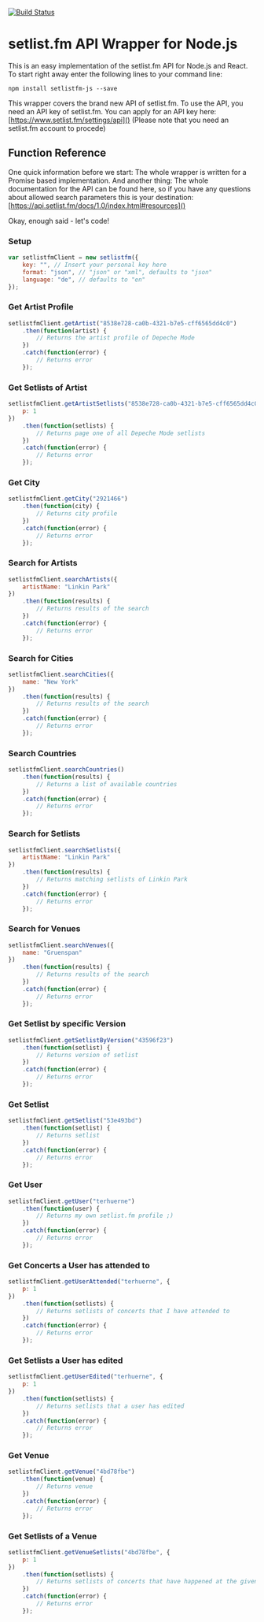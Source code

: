 [![Build Status](https://travis-ci.org/terhuerne/setlistfm-js.svg?branch=master)](https://travis-ci.org/terhuerne/setlistfm-js)

# setlist.fm API Wrapper for Node.js

This is an easy implementation of the setlist.fm API for Node.js and React. To start right away enter the following lines to your command line:

```
npm install setlistfm-js --save
```

This wrapper covers the brand new API of setlist.fm. To use the API, you need an API key of setlist.fm. You can apply for an API key here: [https://www.setlist.fm/settings/api]() (Please note that you need an setlist.fm account to procede)

## Function Reference
One quick information before we start: The whole wrapper is written for a Promise based implementation. And another thing: The whole documentation for the API can be found here, so if you have any questions about allowed search parameters this is your destination:
[https://api.setlist.fm/docs/1.0/index.html#resources]()

Okay, enough said - let's code!

### Setup
```javascript
var setlistfmClient = new setlistfm({
	key: "", // Insert your personal key here
	format: "json", // "json" or "xml", defaults to "json"
	language: "de", // defaults to "en"
});
```

### Get Artist Profile
```javascript
setlistfmClient.getArtist("8538e728-ca0b-4321-b7e5-cff6565dd4c0")
	.then(function(artist) {
		// Returns the artist profile of Depeche Mode
	})
	.catch(function(error) {
		// Returns error
	});
```

### Get Setlists of Artist
```javascript
setlistfmClient.getArtistSetlists("8538e728-ca0b-4321-b7e5-cff6565dd4c0", {
	p: 1
})
	.then(function(setlists) {
		// Returns page one of all Depeche Mode setlists
	})
	.catch(function(error) {
		// Returns error
	});
```

### Get City
```javascript
setlistfmClient.getCity("2921466")
	.then(function(city) {
		// Returns city profile
	})
	.catch(function(error) {
		// Returns error
	});
```

### Search for Artists
```javascript
setlistfmClient.searchArtists({
	artistName: "Linkin Park"
})
	.then(function(results) {
		// Returns results of the search
	})
	.catch(function(error) {
		// Returns error
	});
```

### Search for Cities
```javascript
setlistfmClient.searchCities({
	name: "New York"
})
	.then(function(results) {
		// Returns results of the search
	})
	.catch(function(error) {
		// Returns error
	});
```

### Search Countries
```javascript
setlistfmClient.searchCountries()
	.then(function(results) {
		// Returns a list of available countries
	})
	.catch(function(error) {
		// Returns error
	});
```

### Search for Setlists
```javascript
setlistfmClient.searchSetlists({
	artistName: "Linkin Park"
})
	.then(function(results) {
		// Returns matching setlists of Linkin Park
	})
	.catch(function(error) {
		// Returns error
	});
```

### Search for Venues
```javascript
setlistfmClient.searchVenues({
	name: "Gruenspan"
})
	.then(function(results) {
		// Returns results of the search
	})
	.catch(function(error) {
		// Returns error
	});
```

### Get Setlist by specific Version
```javascript
setlistfmClient.getSetlistByVersion("43596f23")
	.then(function(setlist) {
		// Returns version of setlist
	})
	.catch(function(error) {
		// Returns error
	});
```

### Get Setlist
```javascript
setlistfmClient.getSetlist("53e493bd")
	.then(function(setlist) {
		// Returns setlist
	})
	.catch(function(error) {
		// Returns error
	});
```

### Get User
```javascript
setlistfmClient.getUser("terhuerne")
	.then(function(user) {
		// Returns my own setlist.fm profile ;)
	})
	.catch(function(error) {
		// Returns error
	});
```

### Get Concerts a User has attended to
```javascript
setlistfmClient.getUserAttended("terhuerne", {
	p: 1
})
	.then(function(setlists) {
		// Returns setlists of concerts that I have attended to
	})
	.catch(function(error) {
		// Returns error
	});
```

### Get Setlists a User has edited
```javascript
setlistfmClient.getUserEdited("terhuerne", {
	p: 1
})
	.then(function(setlists) {
		// Returns setlists that a user has edited	
	})
	.catch(function(error) {
		// Returns error
	});
```

### Get Venue
```javascript
setlistfmClient.getVenue("4bd78fbe")
	.then(function(venue) {
		// Returns venue
	})
	.catch(function(error) {
		// Returns error
	});
```

### Get Setlists of a Venue
```javascript
setlistfmClient.getVenueSetlists("4bd78fbe", {
	p: 1
})
	.then(function(setlists) {
		// Returns setlists of concerts that have happened at the given venue
	})
	.catch(function(error) {
		// Returns error
	});
```
